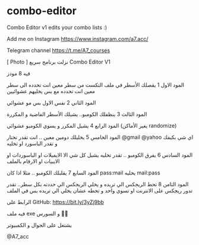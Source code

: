 # combo-editor
Combo Editor v1 edits your combo lists :)


Add me on Instagram 
https://www.instagram.com/a7.acc/

Telegram channel
https://t.me/A7_courses


[ Photo ]
نزلت برنامج سريع 
Combo Editor V1

فيه 8 مودز 

المود الاول 1 يقصلك الأسطر في ملف التكست من سطر معين انت تحدده الى سطر معين انت تحدده مع بس يخليهم عشوائيين

المود الثاني 2 نفس الاول بس مو عشوائي

المود الثالث 3 ينظفلك الكومبو.. يشيلك الأسطر الفاضية و المكررة 

المود الرابع 4 يشيل المكرر و يسوي الكومبو 
عشوائي (يغير الأماكن randomize)

المود الخامس 5 يخليلك دومين معين .. انت تقدر تختار @gmail @yahoo اي شي بكيفك و تقدر الباسورد او تخليه 

المود السادس 6 يفرق الكومبو .. تقدر تخليه يشيل كل شي الا الايميلات او الباسوردات او الايبيات او الارقام بالملف

المود السابع 7 يقلبلك الكومبو .. مثلا اذا كان pass:mail يخليه mail:pass

المود الثامن 8 تحط الريجكس الي تريده و يخلي الريجكس الي حددته بكل سطر.. تقدر تدور ريجكس على الانترنت او تسوي واحد و تحطه عشان يخلي الي تريده بس في الملف 

الرابط على GitHub:
https://bit.ly/3yZj9bb

فيه ملف exe و السورس 🙂👋

يشتغل على الجوال و الكمبيوتر

@A7_acc
